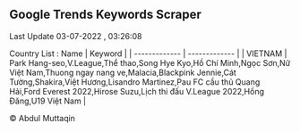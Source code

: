 

## Google Trends Keywords Scraper 
 
Last Update 03-07-2022 , 03:26:08

Country List :
 Name  | Keyword |
| ------------- | ------------- |
| VIETNAM | Park Hang-seo,V.League,Thể thao,Song Hye Kyo,Hồ Chí Minh,Ngọc Sơn,Nữ Việt Nam,Thuong ngay nang ve,Malacia,Blackpink Jennie,Cát Tường,Shakira,Việt Hương,Lisandro Martinez,Pau FC cầu thủ Quang Hải,Ford Everest 2022,Hirose Suzu,Lịch thi đấu V.League 2022,Hồng Đăng,U19 Việt Nam |



© Abdul Muttaqin 
